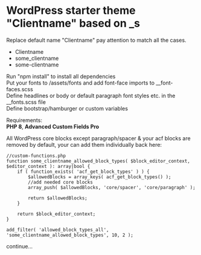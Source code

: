 # WordPress starter theme "Clientname" based on _s

Replace default name "Clientname" pay attention to match all the cases.
- Clientname
- some_clientname
- some-clientname

Run "npm install" to install all dependencies  
Put your fonts to /assets/fonts and add font-face imports to  __font-faces.scss   
Define headlines or body or default paragraph font styles etc. in the __fonts.scss file  
Define bootstrap/hamburger or custom variables

Requirements:  
**PHP 8**, **Advanced Custom Fields Pro**

All WordPress core blocks except paragraph/spacer & your acf blocks are removed by default, your can add them individually back here:

```
//custom-functions.php
function some_clientname_allowed_block_types( $block_editor_context, $editor_context ): array|bool {
	if ( function_exists( 'acf_get_block_types' ) ) {
		$allowedBlocks = array_keys( acf_get_block_types() );
		//add needed core blocks
		array_push( $allowedBlocks, 'core/spacer', 'core/paragraph' );
		
		return $allowedBlocks;
	}
	
	return $block_editor_context;
}

add_filter( 'allowed_block_types_all', 'some_clientname_allowed_block_types', 10, 2 );
``` 
continue...

